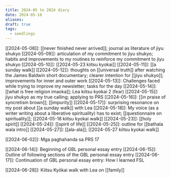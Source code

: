 ```yaml
---
title: 2024-05 to 2024 diary
date: 2024-05-18
aliases: 
draft: true
tags:
  - seedlings
---
```

[[2024-05-08]]: [[never finished never arrived]]; journal as literature of jiyu shukyo
[[2024-05-09]]: articulation of my commitment to jiyu shukyo; habits and improvements to my routines to reinforce my commitment to jiyu shukyo
[[2024-05-10]]: [[2024-05-23 kiitsu kyokai]]
[[2024-05-11]]: [[a sunday walk]]
[[2024-05-12]]: thoughts on [[universal truth]] after watching the James Baldwin short documentary; clearer intention for [[jiyu shukyo]]; improvements for inner and outer work
[[2024-05-13]]: Challenges faced while trying to improve my newsletter; tasks for the day
[[2024-05-14]]: [[what is free religion imaoka]]; Lea kiitsu kyokai 2 (fear)
[[2024-05-15]]: jiyu shukyo as my true calling; applying to PRS
[[2024-05-16]]: [[in praise of syncretism brown]]; [[impurity]]
[[2024-05-17]]: surprising resonance on my post about [[a sunday walk]] with Lea
[[2024-05-18]]: My voice (as a writer writing about a liberative spirituality) has to exist; [[questionnaire on spirituality]]; [[2024-05-18 kiitsu kyokai walk]]
[[2024-05-23]]: [[holy spirit]]
[[2024-05-24]]: [[spirit of life]]
[[2024-05-25]]: outline for [[bathala wala intro]]
[[2024-05-27]]: [[ala-ala]]; [[2024-05-27 kiitsu kyokai walk]]

[[2024-06-02]]: Mga paghahanda sa PRS 17

[[2024-06-14]]: Beginning of GBL personal essay entry
[[2024-06-15]]: Outline of following sections of the GBL personal essay entry
[[2024-06-17]]: Continuation of GBL personal essay entry: How I learned FSL

[[2024-06-28]]: Kiitsu Kyōkai walk with Lea on [[family]]